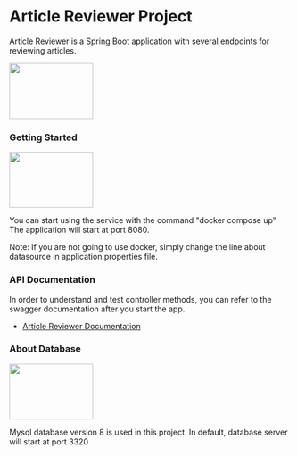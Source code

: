 # Article Reviewer Project








Article Reviewer is a Spring Boot application with several endpoints for reviewing articles.

<img src="https://spring.io/images/spring-logo-9146a4d3298760c2e7e49595184e1975.svg" width="150" height="100" />

### Getting Started

<img src="https://www.docker.com/sites/default/files/d8/2019-07/Moby-logo.png" width="150" height="100" />

You can start using the service with the command "docker compose up" The application will start at port 8080.

Note: If you are not going to use docker, simply change the line about datasource in application.properties file.


### API Documentation



In order to understand and test controller methods, you can refer to the swagger documentation after you start the app.

* [Article Reviewer Documentation](http://localhost:8080/swagger-ui/index.html?configUrl=/v3/api-docs/swagger-config)


### About Database

<img src="https://www.mysql.com/common/logos/logo-mysql-170x115.png" width="150" height="100" />

Mysql database version 8 is used in this project. In default, database server will start at port 3320 




